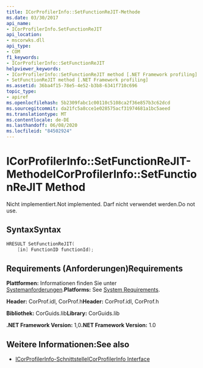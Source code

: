 ```yaml
---
title: ICorProfilerInfo::SetFunctionReJIT-Methode
ms.date: 03/30/2017
api_name:
- ICorProfilerInfo.SetFunctionReJIT
api_location:
- mscorwks.dll
api_type:
- COM
f1_keywords:
- ICorProfilerInfo::SetFunctionReJIT
helpviewer_keywords:
- ICorProfilerInfo::SetFunctionReJIT method [.NET Framework profiling]
- SetFunctionReJIT method [.NET Framework profiling]
ms.assetid: 36ba4f15-78e5-4e52-b3b8-6341f710c696
topic_type:
- apiref
ms.openlocfilehash: 5b2309fabc1c00110c5108ca2f36e857b3c62dcd
ms.sourcegitcommit: da21fc5a8cce1e028575acf31974681a1bc5aeed
ms.translationtype: MT
ms.contentlocale: de-DE
ms.lasthandoff: 06/08/2020
ms.locfileid: "84502924"
---
```

# <a name="icorprofilerinfosetfunctionrejit-method"></a><span data-ttu-id="24c74-102">ICorProfilerInfo::SetFunctionReJIT-Methode</span><span class="sxs-lookup"><span data-stu-id="24c74-102">ICorProfilerInfo::SetFunctionReJIT Method</span></span>
<span data-ttu-id="24c74-103">Nicht implementiert.</span><span class="sxs-lookup"><span data-stu-id="24c74-103">Not implemented.</span></span> <span data-ttu-id="24c74-104">Darf nicht verwendet werden.</span><span class="sxs-lookup"><span data-stu-id="24c74-104">Do not use.</span></span>  
  
## <a name="syntax"></a><span data-ttu-id="24c74-105">Syntax</span><span class="sxs-lookup"><span data-stu-id="24c74-105">Syntax</span></span>  
  
```cpp  
HRESULT SetFunctionReJIT(  
    [in] FunctionID functionId);  
```  
  
## <a name="requirements"></a><span data-ttu-id="24c74-106">Requirements (Anforderungen)</span><span class="sxs-lookup"><span data-stu-id="24c74-106">Requirements</span></span>  
 <span data-ttu-id="24c74-107">**Plattformen:** Informationen finden Sie unter [Systemanforderungen](../../get-started/system-requirements.md).</span><span class="sxs-lookup"><span data-stu-id="24c74-107">**Platforms:** See [System Requirements](../../get-started/system-requirements.md).</span></span>  
  
 <span data-ttu-id="24c74-108">**Header:** CorProf.idl, CorProf.h</span><span class="sxs-lookup"><span data-stu-id="24c74-108">**Header:** CorProf.idl, CorProf.h</span></span>  
  
 <span data-ttu-id="24c74-109">**Bibliothek:** CorGuids.lib</span><span class="sxs-lookup"><span data-stu-id="24c74-109">**Library:** CorGuids.lib</span></span>  
  
 <span data-ttu-id="24c74-110">**.NET Framework Version:** 1,0</span><span class="sxs-lookup"><span data-stu-id="24c74-110">**.NET Framework Version:** 1.0</span></span>  
  
## <a name="see-also"></a><span data-ttu-id="24c74-111">Weitere Informationen:</span><span class="sxs-lookup"><span data-stu-id="24c74-111">See also</span></span>

- [<span data-ttu-id="24c74-112">ICorProfilerInfo-Schnittstelle</span><span class="sxs-lookup"><span data-stu-id="24c74-112">ICorProfilerInfo Interface</span></span>](icorprofilerinfo-interface.md)
